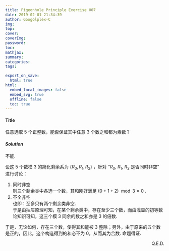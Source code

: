 ```yaml
---
title: Pigeonhole Principle Exercise 007
date: 2019-02-01 21:34:39
author: Googolplex-C
img: 
top: 
cover: 
coverImg: 
password: 
toc: 
mathjax: 
summary: 
categories: 
tags:

export_on_save:
  html: true
html:
  embed_local_images: false
  embed_svg: true
  offline: false
  toc: true
---
```


#### Title

任意选取 $5$ 个正整数，能否保证其中任意 $3$ 个数之和都为素数？

<!-- more -->

#### *Solution*

不能. 

设这 $5$ 个数模 $3$ 的简化剩余系为 $\{R_0,R_1,R_2\}$ ，针对 “$R_0$, $R_1$, $R_2$ 是否同时非空” 进行讨论：

1. 同时非空  
    则三个剩余类中各选一个数，其和刚好满足 $(0+1+2)\mod 3 = 0$ . 
2. 不全非空  
    也即：至多只有两个剩余类非空.  
    于是由抽屉原理可知，在某个剩余类中，存在至少三个数，而由浅显的初等数论知识可知，这三个模 $3$ 同余的数之和亦是 $3​$ 的倍数.  

于是，无论如何，存在三个数，使得其和能被 $3$ 整除；另外，由于原来的五个数是正的，因此，这个构造得到的和必不为 $0​$，从而其为合数. 命题得证. 

<p align="right">Q.E.D.</p>

